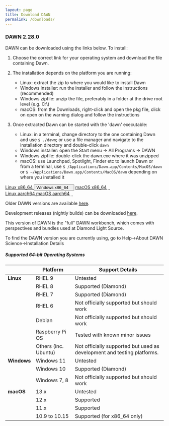 ```yaml
---
layout: page
title: Download DAWN
permalink: /downloads/
---
```

### DAWN 2.28.0


DAWN can be downloaded using the links below. To install:

1. Choose the correct link for your operating system and download the file containing Dawn.

2. The installation depends on the platform you are running:

    * Linux: extract the zip to where you would like to install Dawn
    * Windows installer: run the installer and follow the instructions (recommended)
    * Windows zipfile: unzip the file, preferably in a folder at the drive root level (e.g. C:\\)
    * macOS: from the Downloads, right-click and open the pkg file, click on open on the warning dialog and follow the instructions

3. Once extracted Dawn can be started with the 'dawn' executable:

    * Linux: in a terminal, change directory to the one containing Dawn and use `$ ./dawn`;
    or use a file manager and navigate to the installation directory and double-click `dawn`
    * Windows installer: open the Start menu &rarr; All Programs &rarr; DAWN
    * Windows zipfile: double-click the dawn.exe where it was unzipped
    * macOS: use Launchpad, Spotlight, Finder etc to launch Dawn or from a terminal, use `$ /Applications/Dawn.app/Contents/MacOS/dawn`
    or `$ ~/Applications/Dawn.app/Contents/MacOS/dawn` depending on where you installed it

<script>
	function showHide(elementId){
		var element = document.getElementById(elementId);
		if(element.style.display == 'none'){
			element.style.display = 'block';
		} else {
			element.style.display = 'none';
		}
	}
</script>
<div class="row center">
	<a href="https://alfred.diamond.ac.uk/DawnDiamond/2.28/downloads/builds-release/DawnDiamond-2.28.0.v20221129-1041-linux.x86_64.zip" class="btn-large waves-effect" onclick="trackOutboundLink('https://alfred.diamond.ac.uk/DawnDiamond/2.28/downloads/builds-release/DawnDiamond-2.28.0.v20221129-1041-linux.x86_64.zip'); return false;">
		Linux x86_64<i class="material-icons right">&#xE2C4;</i>
	</a>
	<button type="button" class="btn-large waves-effect" onclick="showHide('winExeOrZip')">
		Windows x86_64<i class="material-icons right">&#xE2C4;</i>
	</button>
	<a href="https://alfred.diamond.ac.uk/DawnDiamond/2.28/downloads/builds-release/DawnDiamond-2.28.0.v20221129-1041-macosx.x86_64." class="btn-large waves-effect" onclick="trackOutboundLink('https://alfred.diamond.ac.uk/DawnDiamond/2.28/downloads/builds-release/DawnDiamond-2.28.0.v20221129-1041-macosx.x86_64.pkg'); return false;">
		macOS x86_64<i class="material-icons right">&#xE2C4;</i>
	</a>
</div>

<div id="winExeOrZip" class="row center" style="display: none">
	<a href="https://alfred.diamond.ac.uk/DawnDiamond/2.28/downloads/builds-release/DawnDiamond-2.28.0.v20221129-1041-win32.x86_64-inst.exe" class="btn-large waves-effect" onclick="trackOutboundLink('https://alfred.diamond.ac.uk/DawnDiamond/2.28/downloads/builds-release/DawnDiamond-2.28.0.v20221129-1041-win32.x86_64-inst.exe'); return false;">
		EXE<i class="material-icons right">&#xE2C4;</i>
	</a>
	<a href="https://alfred.diamond.ac.uk/DawnDiamond/2.28/downloads/builds-release/DawnDiamond-2.28.0.v20221129-1041-win32.x86_64.zip" class="btn-large waves-effect" onclick="trackOutboundLink('https://alfred.diamond.ac.uk/DawnDiamond/2.28/downloads/builds-release/DawnDiamond-2.28.0.v20221129-1041-win32.x86_64.zip'); return false;">
		ZIP<i class="material-icons right">&#xE2C4;</i>
	</a>
</div>

<div class="row center">
	<a href="https://alfred.diamond.ac.uk/DawnDiamond/2.28/downloads/builds-release/DawnDiamond-2.28.0.v20221129-1041-linux.aarch64.zip" class="btn-large waves-effect" onclick="trackOutboundLink('https://alfred.diamond.ac.uk/DawnDiamond/2.28/downloads/builds-release/DawnDiamond-2.28.0.v20221129-1041-linux.aarch64.zip'); return false;">
		Linux aarch64<i class="material-icons right">&#xE2C4;</i>
	</a>
	<a href="https://alfred.diamond.ac.uk/DawnDiamond/2.28/downloads/builds-release/DawnDiamond-2.28.0.v20221129-1041-macosx.aarch64.pkg" class="btn-large waves-effect" onclick="trackOutboundLink('https://alfred.diamond.ac.uk/DawnDiamond/2.28/downloads/builds-release/DawnDiamond-2.28.0.v20221129-1041-macosx.aarch64.pkg'); return false;">
		macOS aarch64<i class="material-icons right">&#xE2C4;</i>
	</a>
</div>

Older DAWN versions are available [here](https://alfred.diamond.ac.uk/DawnDiamond/).

Development releases (nightly builds) can be downloaded [here](https://alfred.diamond.ac.uk/DawnDiamond/master/downloads/builds-snapshot/).

This version of DAWN is the "full" DAWN workbench, which comes with perspectives and bundles used at Diamond Light Source.

To find the DAWN version you are currently using, go to Help&rarr;About DAWN Science&rarr;Installation Details

##### Supported 64-bit Operating Systems

|               | Platform             | Support Details                                                          |
|---------------|----------------------|--------------------------------------------------------------------------|
| **Linux**     | RHEL 9               | Untested                                                                 |
|               | RHEL 8               | Supported (Diamond)                                                      |
|               | RHEL 7               | Supported (Diamond)                                                      |
|               | RHEL 6               | Not officially supported but should work                                 |
|               | Debian               | Not officially supported but should work                                 |
|               | Raspberry Pi OS      | Tested with known minor issues                                           |
|               | Others (inc. Ubuntu) | Not officially supported but used as development and testing platforms.  |
| **Windows**   | Windows 11           | Untested                                                                 |
|               | Windows 10           | Supported (Diamond)                                                      |
|               | Windows 7, 8         | Not officially supported but should work                                 |
| **macOS**     | 13.x                 | Untested                                                                 |
|               | 12.x                 | Supported                                                                |
|               | 11.x                 | Supported                                                                |
|               | 10.9 to 10.15        | Supported (for x86_64 only)                                              |

